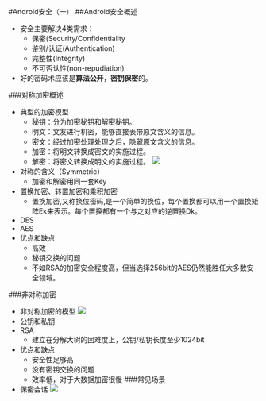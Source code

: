 #Android安全（一）
##Android安全概述
- 安全主要解决4类需求：
	+ 保密(Security/Confidentiality
	+ 鉴别/认证(Authentication)
	+ 完整性(Integrity)
	+ 不可否认性(non-repudiation)
- 好的密码术应该是**算法公开**，**密钥保密**的。

###对称加密概述
- 典型的加密模型
    + 秘钥：分为加密秘钥和解密秘钥。
    + 明文：文友进行机密，能够直接表带原文含义的信息。
    + 密文：经过加密处理处理之后，隐藏原文含义的信息。
    + 加密：将明文转换成密文的实施过程。
    + 解密：将密文转换成明文的实施过程。
![](https://github.com/zt1991616/blog/raw/master/Image/14030201.png)
- 对称的含义（Symmetric）
    + 加密和解密用同一套Key
- 置换加密、转置加密和乘积加密
    + 置换加密,又称换位密码,是一个简单的换位，每个置换都可以用一个置换矩阵Ek来表示。每个置换都有一个与之对应的逆置换Dk。
- DES
- AES
- 优点和缺点
    + 高效
    + 秘钥交换的问题
    + 不如RSA的加密安全程度高，但当选择256bit的AES仍然能胜任大多数安全领域。

###非对称加密
- 非对称加密的模型
![](https://github.com/zt1991616/blog/raw/master/Image/14030202.png)
- 公钥和私钥
- RSA
	+ 建立在分解大树的困难度上，公钥/私钥长度至少1024bit
- 优点和缺点
    + 安全性足够高
    + 没有密钥交换的问题
    + 效率低，对于大数据加密很慢
###常见场景
- 保密会话
![](https://github.com/zt1991616/blog/raw/master/Image/14030203.png)
